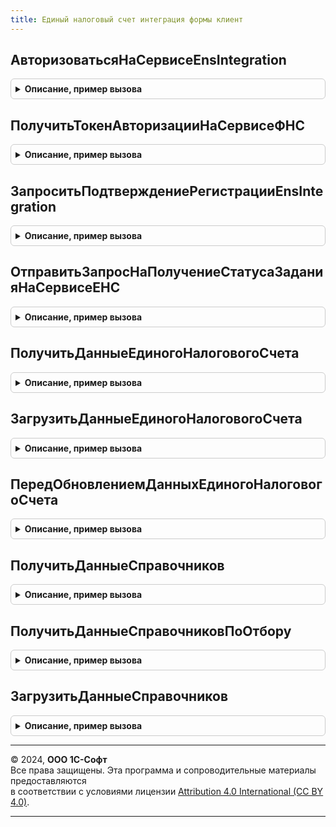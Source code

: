 ```yaml
---
title: Единый налоговый счет интеграция формы клиент
---
```



## АвторизоватьсяНаСервисеEnsIntegration
<details style="margin: 1em 0; padding: 0.5em; border: 1px solid #ccc; border-radius: 6px;">

<summary style="font-weight: bold; cursor: pointer;">Описание, пример вызова</summary>

```bsl

Процедура АвторизоватьсяНаСервисеEnsIntegration(Оповещение, Форма) Экспорт
```

Пример вызова
```bsl
ЕдиныйНалоговыйСчетИнтеграцияФормыКлиент.АвторизоватьсяНаСервисеEnsIntegration(Оповещение, Форма) 
```
</details>

## ПолучитьТокенАвторизацииНаСервисеФНС
<details style="margin: 1em 0; padding: 0.5em; border: 1px solid #ccc; border-radius: 6px;">

<summary style="font-weight: bold; cursor: pointer;">Описание, пример вызова</summary>

```bsl

Процедура ПолучитьТокенАвторизацииНаСервисеФНС(Оповещение, Форма, РезультатАвторизацииEnsIntegration, КлючДоступа, ПодписанныйКлюч) Экспорт
```

Пример вызова
```bsl
ЕдиныйНалоговыйСчетИнтеграцияФормыКлиент.ПолучитьТокенАвторизацииНаСервисеФНС(Оповещение, Форма, РезультатАвторизацииEnsIntegration, КлючДоступа, ПодписанныйКлюч) 
```
</details>

## ЗапроситьПодтверждениеРегистрацииEnsIntegration
<details style="margin: 1em 0; padding: 0.5em; border: 1px solid #ccc; border-radius: 6px;">

<summary style="font-weight: bold; cursor: pointer;">Описание, пример вызова</summary>

```bsl

Процедура ЗапроситьПодтверждениеРегистрацииEnsIntegration(ОповещениеПослеВыполненияЗадания, Форма, КлючДоступа, ПодписанныйКлюч) Экспорт
```

Пример вызова
```bsl
ЕдиныйНалоговыйСчетИнтеграцияФормыКлиент.ЗапроситьПодтверждениеРегистрацииEnsIntegration(ОповещениеПослеВыполненияЗадания, Форма, КлючДоступа, ПодписанныйКлюч) 
```
</details>

## ОтправитьЗапросНаПолучениеСтатусаЗаданияНаСервисеЕНС
<details style="margin: 1em 0; padding: 0.5em; border: 1px solid #ccc; border-radius: 6px;">

<summary style="font-weight: bold; cursor: pointer;">Описание, пример вызова</summary>

```bsl

Процедура ОтправитьЗапросНаПолучениеСтатусаЗаданияНаСервисеЕНС(Параметры) Экспорт
```

Пример вызова
```bsl
ЕдиныйНалоговыйСчетИнтеграцияФормыКлиент.ОтправитьЗапросНаПолучениеСтатусаЗаданияНаСервисеЕНС(Параметры) 
```
</details>

## ПолучитьДанныеЕдиногоНалоговогоСчета
<details style="margin: 1em 0; padding: 0.5em; border: 1px solid #ccc; border-radius: 6px;">

<summary style="font-weight: bold; cursor: pointer;">Описание, пример вызова</summary>

```bsl

Процедура ПолучитьДанныеЕдиногоНалоговогоСчета(ОповещениеПослеВыполненияЗадания, ОповещениеПрерывания, ИмяМетода, Форма) Экспорт
```

Пример вызова
```bsl
ЕдиныйНалоговыйСчетИнтеграцияФормыКлиент.ПолучитьДанныеЕдиногоНалоговогоСчета(ОповещениеПослеВыполненияЗадания, ОповещениеПрерывания, ИмяМетода, Форма) 
```
</details>

## ЗагрузитьДанныеЕдиногоНалоговогоСчета
<details style="margin: 1em 0; padding: 0.5em; border: 1px solid #ccc; border-radius: 6px;">

<summary style="font-weight: bold; cursor: pointer;">Описание, пример вызова</summary>

```bsl

Процедура ЗагрузитьДанныеЕдиногоНалоговогоСчета(Оповещение, ИмяМетода, Форма) Экспорт
```

Пример вызова
```bsl
ЕдиныйНалоговыйСчетИнтеграцияФормыКлиент.ЗагрузитьДанныеЕдиногоНалоговогоСчета(Оповещение, ИмяМетода, Форма) 
```
</details>

## ПередОбновлениемДанныхЕдиногоНалоговогоСчета
<details style="margin: 1em 0; padding: 0.5em; border: 1px solid #ccc; border-radius: 6px;">

<summary style="font-weight: bold; cursor: pointer;">Описание, пример вызова</summary>

```bsl

Процедура ПередОбновлениемДанныхЕдиногоНалоговогоСчета(Оповещение, Форма) Экспорт
```

Пример вызова
```bsl
ЕдиныйНалоговыйСчетИнтеграцияФормыКлиент.ПередОбновлениемДанныхЕдиногоНалоговогоСчета(Оповещение, Форма) 
```
</details>

## ПолучитьДанныеСправочников
<details style="margin: 1em 0; padding: 0.5em; border: 1px solid #ccc; border-radius: 6px;">

<summary style="font-weight: bold; cursor: pointer;">Описание, пример вызова</summary>

```bsl

Процедура ПолучитьДанныеСправочников(ОповещениеПослеВыполненияЗадания, ОповещениеПрерывания, ИмяМетода, Форма) Экспорт
```

Пример вызова
```bsl
ЕдиныйНалоговыйСчетИнтеграцияФормыКлиент.ПолучитьДанныеСправочников(ОповещениеПослеВыполненияЗадания, ОповещениеПрерывания, ИмяМетода, Форма) 
```
</details>

## ПолучитьДанныеСправочниковПоОтбору
<details style="margin: 1em 0; padding: 0.5em; border: 1px solid #ccc; border-radius: 6px;">

<summary style="font-weight: bold; cursor: pointer;">Описание, пример вызова</summary>

```bsl

Процедура ПолучитьДанныеСправочниковПоОтбору(ОповещениеПослеВыполненияЗадания, ОповещениеПрерывания, ИмяМетода, Форма) Экспорт
```

Пример вызова
```bsl
ЕдиныйНалоговыйСчетИнтеграцияФормыКлиент.ПолучитьДанныеСправочниковПоОтбору(ОповещениеПослеВыполненияЗадания, ОповещениеПрерывания, ИмяМетода, Форма) 
```
</details>

## ЗагрузитьДанныеСправочников
<details style="margin: 1em 0; padding: 0.5em; border: 1px solid #ccc; border-radius: 6px;">

<summary style="font-weight: bold; cursor: pointer;">Описание, пример вызова</summary>

```bsl

Процедура ЗагрузитьДанныеСправочников(Оповещение, ИмяМетода, Форма) Экспорт
```

Пример вызова
```bsl
ЕдиныйНалоговыйСчетИнтеграцияФормыКлиент.ЗагрузитьДанныеСправочников(Оповещение, ИмяМетода, Форма) 
```
</details>

---

© 2024, **ООО 1С-Софт**  
Все права защищены. Эта программа и сопроводительные материалы предоставляются  
в соответствии с условиями лицензии [Attribution 4.0 International (CC BY 4.0)](https://creativecommons.org/licenses/by/4.0/legalcode).

---
